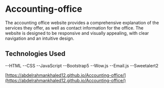 # Accounting-office

The accounting office website provides a comprehensive explanation of the services they offer, as well as contact information for the office. The website is designed to be responsive and visually appealing, with clear navigation and an intuitive design.

## Technologies Used

--HTML
--CSS
--JavaScript
--Bootstrap5
--Wow.js
--Email.js
--Sweetalert2






[https://abdelrahmankhaled12.github.io/Accounting-office/](https://abdelrahmankhaled12.github.io/Accounting-office/)
